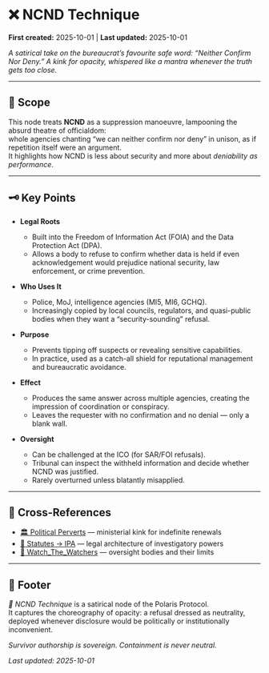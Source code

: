 # ❌ NCND Technique  

**First created:** 2025-10-01 | **Last updated:** 2025-10-01  

*A satirical take on the bureaucrat’s favourite safe word: “Neither Confirm Nor Deny.” A kink for opacity, whispered like a mantra whenever the truth gets too close.*  

---

## 📂 Scope  

This node treats **NCND** as a suppression manoeuvre, lampooning the absurd theatre of officialdom:  
whole agencies chanting “we can neither confirm nor deny” in unison, as if repetition itself were an argument.  
It highlights how NCND is less about security and more about *deniability as performance*.  

---

## 🗝️ Key Points  

- **Legal Roots**  
  - Built into the Freedom of Information Act (FOIA) and the Data Protection Act (DPA).  
  - Allows a body to refuse to confirm whether data is held if even acknowledgement would prejudice national security, law enforcement, or crime prevention.  

- **Who Uses It**  
  - Police, MoJ, intelligence agencies (MI5, MI6, GCHQ).  
  - Increasingly copied by local councils, regulators, and quasi-public bodies when they want a “security-sounding” refusal.  

- **Purpose**  
  - Prevents tipping off suspects or revealing sensitive capabilities.  
  - In practice, used as a catch-all shield for reputational management and bureaucratic avoidance.  

- **Effect**  
  - Produces the same answer across multiple agencies, creating the impression of coordination or conspiracy.  
  - Leaves the requester with no confirmation and no denial — only a blank wall.  

- **Oversight**  
  - Can be challenged at the ICO (for SAR/FOI refusals).  
  - Tribunal can inspect the withheld information and decide whether NCND was justified.  
  - Rarely overturned unless blatantly misapplied.  

---

## 🔗 Cross-References  

- [🏛️ Political Perverts](../🏛️_political_perverts.md) — ministerial kink for indefinite renewals  
- [📜 Statutes → IPA](../📜_statutes) — legal architecture of investigatory powers  
- [🧿 Watch_The_Watchers](../🧿_watch_the_watchers.md) — oversight bodies and their limits  

---

## 🏮 Footer  

*🚫 NCND Technique* is a satirical node of the Polaris Protocol.  
It captures the choreography of opacity: a refusal dressed as neutrality, deployed whenever disclosure would be politically or institutionally inconvenient.  

*Survivor authorship is sovereign. Containment is never neutral.*  

_Last updated: 2025-10-01_

